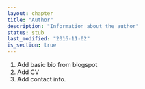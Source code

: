 ```yaml
---
layout: chapter
title: "Author"
description: "Information about the author"
status: stub
last_modified: "2016-11-02"
is_section: true
---
```


<div class="work_in_progress" markdown="1">

1. Add basic bio from blogspot
1. Add CV
1. Add contact info.

</div>

